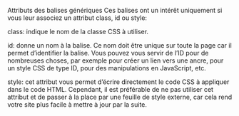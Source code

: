 Attributs des balises génériques
Ces balises ont un intérêt uniquement si vous leur associez un attribut class, id ou style:

class: indique le nom de la classe CSS à utiliser.
 

id: donne un nom à la balise. Ce nom doit être unique sur toute la page car il permet d’identifier la balise. Vous pouvez vous servir de l’ID pour de nombreuses choses, par exemple pour créer un lien vers une ancre, pour un style CSS de type ID, pour des manipulations en JavaScript, etc.
 

style: cet attribut vous permet d’écrire directement le code CSS à appliquer dans le code HTML.  Cependant, il est préférable de ne pas utiliser cet attribut et de passer à la place par une feuille de style externe, car cela rend votre site plus facile à mettre à jour par la suite.
